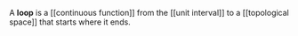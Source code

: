 A **loop** is a [[continuous function]] from the [[unit interval]] to a [[topological space]] that starts where it ends.